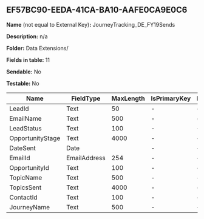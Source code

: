 ## EF57BC90-EEDA-41CA-BA10-AAFE0CA9E0C6

**Name** (not equal to External Key)**:** JourneyTracking_DE_FY19Sends

**Description:** n/a

**Folder:** Data Extensions/

**Fields in table:** 11

**Sendable:** No

**Testable:** No

| Name | FieldType | MaxLength | IsPrimaryKey | IsNullable | DefaultValue |
| --- | --- | --- | --- | --- | --- |
| LeadId | Text | 50 | - | + |  |
| EmailName | Text | 500 | - | + |  |
| LeadStatus | Text | 100 | - | + |  |
| OpportunityStage | Text | 4000 | - | + |  |
| DateSent | Date |  | - | + |  |
| EmailId | EmailAddress | 254 | - | + |  |
| OpportunityId | Text | 100 | - | + |  |
| TopicName | Text | 500 | - | + |  |
| TopicsSent | Text | 4000 | - | + |  |
| ContactId | Text | 100 | - | + |  |
| JourneyName | Text | 500 | - | + |  |
